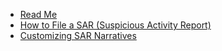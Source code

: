- [Read Me](README)
- [How to File a SAR (Suspicious Activity Report)](./results/SAR_Filing_unit21/How%20to%20File%20a%20SARS%20Report%20Using%20the%20Unit%2021%20Dashboard)
- [Customizing SAR Narratives](./results/SAR_Narrative_Creation/Customizing%20SARS%20Narratives%20in%20the%20Unit%2021%20Dashboard)

